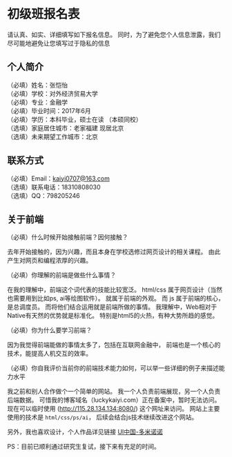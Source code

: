 # 初级班报名表

请认真、如实、详细填写如下报名信息。
同时，为了避免您个人信息泄露，我们尽可能地避免让您填写过于隐私的信息

## 个人简介

（必填）姓名：张恺怡  
（必填）学校：对外经济贸易大学  
（必填）专业：金融学  
（必填）毕业时间：2017年6月    
（必填）学历：本科毕业，硕士在读 （本硕同校）   
（选填）家庭居住城市：老家福建 现居北京  
（选填）未来期望工作城市：北京  

## 联系方式

（必填）Email：kaiyi0707@163.com  
（选填）联系电话：18310808030  
（选填）QQ：798205246  

## 关于前端

（必填）什么时候开始接触前端？因何接触？

去年开始接触的，因为兴趣，而且本身在学校选修过网页设计的相关课程。
由此产生对网页和编程浓厚的兴趣。

（必填）你理解的前端是做些什么事情？

在我的理解中，前端这个词代表的技能比较宽泛。
html/css 属于网页设计（当然也需要用到比如ps, ai等绘图软件）。
就属于前端的外观。
而 js 属于前端的核心，是总调度员。
而将他们结合运用就是前端所做的事情。
我理解中，Web相对于Native有天然的优势就是标准化。
特别是html5的火热，有种大势所趋的感觉。

（必填）你为什么要学习前端？

因为我觉得前端能做的事情太多了，包括在互联网金融中，
前端也是一个核心的技术，能提高人机交互的效率。

（必填）你自我评价当前你的前端技术能力如何，可以举一些详细的例子来描述能力水平

我之前和别人合作做个一个简单的网站。
我一个人负责前端展现，另一个人负责后端数据。
可惜我的博客域名（luckykaiyi.com）正在备案中，暂时无法访问。
现在可以临时使用 (http://115.28.134.134:8080/) 这个网址来访问。
网站上主要使用的技术是 `html/css/ps/ai`，
后续会结合js技术继续改进这个网站。

另外，我也喜欢设计，个人作品详见链接 [UI中国-多米诺诺](http://i.ui.cn/ucenter/161078)

PS：目前已顺利通过研究生复试，接下来有充足的时间。

